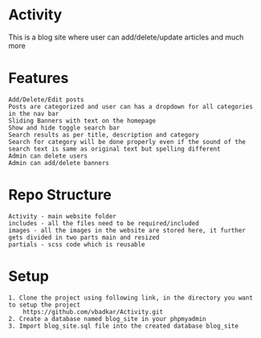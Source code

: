 # Activity
This is a blog site where user can add/delete/update articles and much more

# Features
	Add/Delete/Edit posts
	Posts are categorized and user can has a dropdown for all categories in the nav bar
	Sliding Banners with text on the homepage
	Show and hide toggle search bar
	Search results as per title, description and category
	Search for category will be done properly even if the sound of the search text is same as original text but spelling different
	Admin can delete users
	Admin can add/delete banners
	
# Repo Structure
	Activity - main website folder
	includes - all the files need to be required/included
	images - all the images in the website are stored here, it further gets divided in two parts main and resized
	partials - scss code which is reusable
	
# Setup 
	1. Clone the project using following link, in the directory you want to setup the project
		https://github.com/vbadkar/Activity.git
	2. Create a database named blog_site in your phpmyadmin
	3. Import blog_site.sql file into the created database blog_site
	
	
